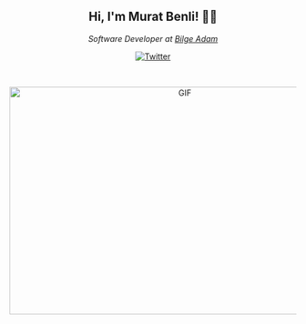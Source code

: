 <h2 align="center"> Hi, I'm Murat Benli! 👋🏻</h2>
<p align="center"><em>Software Developer at <a href="https://www.bilgeadam.com/" target="_blank" rel="noopener noreferrer">Bilge Adam</a></br>
</em></p>

<p align="center">
	<a href="https://twitter.com/imuratbenli"><img src="https://img.shields.io/twitter/follow/imuratbenli?label=Twitter&style=social" alt="Twitter"></a>
</p>

<br />
<p align="center">
<img height="400px" width="600px" alt="GIF" src="https://media.giphy.com/media/6heBQSjt2IoA8/giphy.gif" />
</p>
